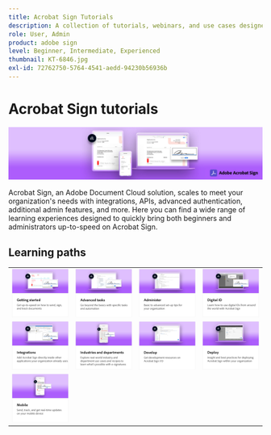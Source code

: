 ```yaml
---
title: Acrobat Sign Tutorials
description: A collection of tutorials, webinars, and use cases designed to quickly bring both beginners and administrators up-to-speed on Acrobat Sign
role: User, Admin
product: adobe sign
level: Beginner, Intermediate, Experienced
thumbnail: KT-6846.jpg
exl-id: 72762750-5764-4541-aedd-94230b56936b
---
```

# Acrobat Sign tutorials

![Acrobat Sign Hero Image](assets/Hero_Sign.jpg)

Acrobat Sign, an Adobe Document Cloud solution, scales to meet your organization's needs with integrations, APIs, advanced authentication, additional admin features, and more. Here you can find a wide range of learning experiences designed to quickly bring both beginners and administrators up-to-speed on Acrobat Sign.

<div id="recs-overview-body-1"></div>
<div id="recs-overview-body-2"></div>
<div id="recs-overview-body-3"></div>
<div id="recs-overview-body-4"></div>
<div id="recs-overview-body-5"></div>
<div id="recs-overview-body-6"></div>

## Learning paths

<table style="table-layout:fixed">
<tr>
  <td>
    <a href="sign-beginner-tutorials/beginner-users-overview.md">
      <img alt="Getting started" src="assets/AS_Title_Getting-Started.png" />
    </a>
  </td>
  <td>
    <a href="sign-advanced-users/advanced-users-overview.md">
      <img alt="Advanced tasks" src="assets/AS_Title_Advanced.png" />
    </a>
  </td>  
  <td>
    <a href="admin/intro-admin-overview.md">
      <img alt="Administer" src="assets/AS_Title_Administer.png" />
    </a>
  </td>
  <td>
    <a href="digitalid/digitalid-overview.md">
      <img alt="Digital ID" src="assets/AS_Title_DigitalID.png" />
    </a>
  </td>
</tr>
<tr>
  <td>
    <a href="integrations/integrations-overview.md">
      <img alt="Integrations" src="assets/AS_Title_Integrate.png" />
    </a>
  </td>
  <td>
    <a href="sign-usecase/expand-inspire-overview.md">
      <img alt="Industries and departments" src="assets/AS_Title_Industry.png" />
    </a>
  </td>
  <td>
    <a href="develop/develop-overview.md">
      <img alt="Develop" src="assets/AS_Title_Develop.png" />
    </a>
  </td>
   <td>
    <a href="deploy-overview.md">
      <img alt="Deploy" src="assets/AS_Title_Deploy.png" />
    </a>
  </td>
</tr>
<tr>
  <td>
    <a href="mobile/mobile-overview.md">
      <img alt="Mobile" src="assets/AS_Title_Mobile.png" />
    </a>
  </td>  
</tr>
</table>
